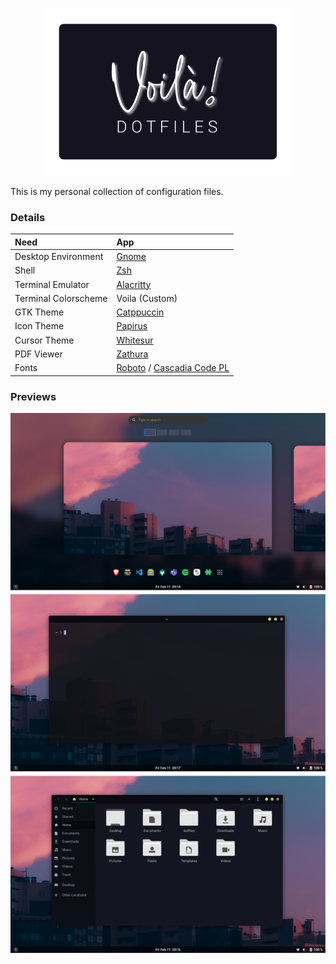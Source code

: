 <p align=center>
    <img src="logo.svg" width=400 >
</p>

This is my personal collection of configuration files. 

### Details

| Need                 | App                                                                                                                 |
| :------------------- | :------------------------------------------------------------------------------------------------------------------ |
| Desktop Environment  | [Gnome](https://www.gnome.org/)                                                                                     |
| Shell                | [Zsh](https://www.zsh.org/)                                                                                         |
| Terminal Emulator    | [Alacritty](https://github.com/alacritty/alacritty)                                                                 |
| Terminal Colorscheme | Voila (Custom)                                                                                                      |
| GTK Theme            | [Catppuccin](https://github.com/catppuccin/gtk)                                                                     |
| Icon Theme           | [Papirus](https://github.com/PapirusDevelopmentTeam/papirus-icon-theme)                                             |
| Cursor Theme         | [Whitesur](https://github.com/vinceliuice/WhiteSur-cursors)                                                         |
| PDF Viewer           | [Zathura](https://pwmt.org/projects/zathura/)                                                                       |
| Fonts                | [Roboto](https://fonts.google.com/specimen/Roboto) / [Cascadia Code PL](https://github.com/microsoft/cascadia-code) |

### Previews

<p align=center>
    <img src="preview.svg" width=700 >
</p>
